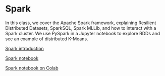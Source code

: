 # Spark

In this class, we cover the Apache Spark framework, explaining Resilient
Distributed Datasets, SparkSQL, Spark MLLib, and how to interact with a Spark
cluster. We use PySpark in a Jupyter notebook to explore RDDs and see an example
of distributed K-Means.

[Spark introduction](https://guillaumeeb.github.io/isae-supaero-aibt103-bigdata/03_Spark_Introduction.html)

[Spark notebook](https://github.com/SupaeroDataScience/OBD/blob/master/notebooks/Introduction%20to%20Spark.ipynb)

[Spark notebook on Colab](https://colab.research.google.com/github/SupaeroDataScience/OBD/blob/master/notebooks/Introduction%20to%20Spark.ipynb)
